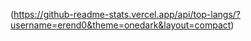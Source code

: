 (https://github-readme-stats.vercel.app/api/top-langs/?username=erend0&theme=onedark&layout=compact)
